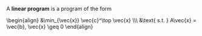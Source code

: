 A **linear program** is a program of the form

\begin{align}
&\min_{\vec{x}} \vec{c}^\top \vec{x} \\\\\ &\text{ s.t. } A\vec{x} = \vec{b}, \vec{x} \geq 0 
\end{align}